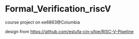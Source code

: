 # Formal_Verification_riscV
course project on ee6863@Columbia

design from https://github.com/estufa-cin-ufpe/RISC-V-Pipeline
